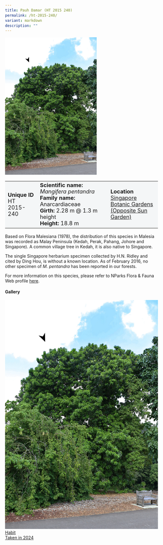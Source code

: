 ```yaml
---
title: Pauh Damar (HT 2015 240)
permalink: /ht-2015-240/
variant: markdown
description: ""
---
```

<div class="isomer-image-wrapper">
<img style="width: 60%" src="/images/Heritage_trees_photos/mangpen_ht2015-240_habit.png">
</div><table style="minWidth: 100px; font-size: 18px; background: #F4F6F7">
<tbody><tr>
<td rowspan="1" colspan="1">
<strong>Unique ID</strong>
<br>HT 2015-240
</td>
<td rowspan="1" colspan="1">
<strong>Scientific name:</strong> <em>Mangifera pentandra</em>
<br><strong>Family name: </strong>Anarcardiaceae
<br><strong>Girth: </strong>2.28 m @ 1.3 m height
<br><strong>Height: </strong>18.8 m
</td>
<td rowspan="1" colspan="1">
<strong>Location</strong><a href="https://www.onemap.gov.sg/?lat=1.309809999997578&amp;lng=103.81572999999406">
 <br>Singapore Botanic Gardens<br>(Opposite Sun Garden)</a>
</td>
</tr>
</tbody>
</table>
<p>Based on Flora Malesiana (1978), the distribution of this species in Malesia was recorded as Malay Peninsula (Kedah, Perak, Pahang, Johore and Singapore). A common village tree in Kedah, it is also native to Singapore.</p>

<p>The single Singapore herbarium specimen collected by H.N. Ridley and cited by Ding Hou, is without a known location. As of February 2016, no other specimen of <em>M. pentandra</em> has been reported in our forests.</p>

<p>For more information on this species, please refer to NParks Flora &amp; Fauna Web profile
 <a href="https://www.nparks.gov.sg/florafaunaweb/flora/6/7/6787">here</a>.</p>

<h4><b>Gallery</b></h4>
<div class="isomer-card-grid">
<a href="/images/Heritage_trees_photos/mangpen_ht2015-240_habit.png" class="isomer-card">
<div class="isomer-card-image">
<div class="isomer-image-wrapper"><img src="/images/Heritage_trees_photos/mangpen_ht2015-240_habit.png"></div></div>
<div class="isomer-card-body"><div class="isomer-card-title">Habit</div><div class="isomer-card-description">Taken in 2024</div></div></a><p></p></div>